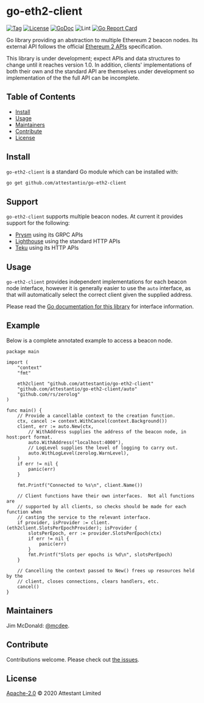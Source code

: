 # go-eth2-client

[![Tag](https://img.shields.io/github/tag/attestantio/go-eth2-client.svg)](https://github.com/attestantio/go-eth2-client/releases/)
[![License](https://img.shields.io/github/license/attestantio/go-eth2-client.svg)](LICENSE)
[![GoDoc](https://godoc.org/github.com/attestantio/go-eth2-client?status.svg)](https://godoc.org/github.com/attestantio/go-eth2-client)
![Lint](https://github.com/attestantio/go-eth2-client/workflows/golangci-lint/badge.svg)
[![Go Report Card](https://goreportcard.com/badge/github.com/attestantio/go-eth2-client)](https://goreportcard.com/report/github.com/attestantio/go-eth2-client)

Go library providing an abstraction to multiple Ethereum 2 beacon nodes.  Its external API follows the official [Ethereum 2 APIs](https://github.com/ethereum/eth2.0-APIs) specification.

This library is under development; expect APIs and data structures to change until it reaches version 1.0.  In addition, clients' implementations of both their own and the standard API are themselves under development so implementation of the the full API can be incomplete.

## Table of Contents

- [Install](#install)
- [Usage](#usage)
- [Maintainers](#maintainers)
- [Contribute](#contribute)
- [License](#license)

## Install

`go-eth2-client` is a standard Go module which can be installed with:

```sh
go get github.com/attestantio/go-eth2-client
```

## Support

`go-eth2-client` supports multiple beacon nodes.  At current it provides support for the following:

  - [Prysm](https://github.com/prysmaticlabs/prysm) using its GRPC APIs
  - [Lighthouse](https://github.com/sigp/lighthouse/) using the standard HTTP APIs
  - [Teku](https://github.com/pegasyseng/teku) using its HTTP APIs


## Usage

`go-eth2-client` provides independent implementations for each beacon node interface, however it is generally easier to use the `auto` interface, as that will automatically select the correct client given the supplied address.

Please read the [Go documentation for this library](https://godoc.org/github.com/attestantio/go-eth2-client) for interface information.

## Example

Below is a complete annotated example to access a beacon node.

```
package main

import (
    "context"
    "fmt"
    
    eth2client "github.com/attestantio/go-eth2-client"
    "github.com/attestantio/go-eth2-client/auto"
    "github.com/rs/zerolog"
)

func main() {
    // Provide a cancellable context to the creation function.
    ctx, cancel := context.WithCancel(context.Background())
    client, err := auto.New(ctx,
        // WithAddress supplies the address of the beacon node, in host:port format.
        auto.WithAddress("localhost:4000"),
        // LogLevel supplies the level of logging to carry out.
        auto.WithLogLevel(zerolog.WarnLevel),
    )
    if err != nil {
        panic(err)
    }
    
    fmt.Printf("Connected to %s\n", client.Name())
    
    // Client functions have their own interfaces.  Not all functions are
    // supported by all clients, so checks should be made for each function when
    // casting the service to the relevant interface.
    if provider, isProvider := client.(eth2client.SlotsPerEpochProvider); isProvider {
        slotsPerEpoch, err := provider.SlotsPerEpoch(ctx)
        if err != nil {
            panic(err)
        }
        fmt.Printf("Slots per epochs is %d\n", slotsPerEpoch)
    }

    // Cancelling the context passed to New() frees up resources held by the
    // client, closes connections, clears handlers, etc.
    cancel()
}
```

## Maintainers

Jim McDonald: [@mcdee](https://github.com/mcdee).

## Contribute

Contributions welcome. Please check out [the issues](https://github.com/attestantio/go-eth2-client/issues).

## License

[Apache-2.0](LICENSE) © 2020 Attestant Limited
